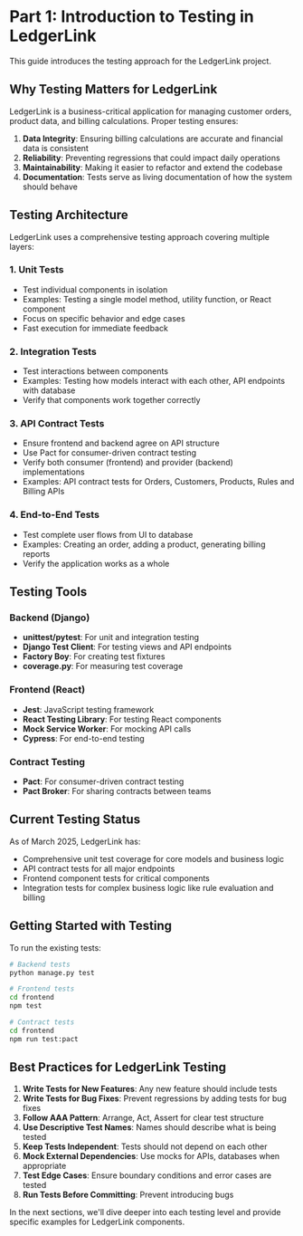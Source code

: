 # Part 1: Introduction to Testing in LedgerLink

This guide introduces the testing approach for the LedgerLink project.

## Why Testing Matters for LedgerLink

LedgerLink is a business-critical application for managing customer orders, product data, and billing calculations. Proper testing ensures:

1. **Data Integrity**: Ensuring billing calculations are accurate and financial data is consistent
2. **Reliability**: Preventing regressions that could impact daily operations
3. **Maintainability**: Making it easier to refactor and extend the codebase
4. **Documentation**: Tests serve as living documentation of how the system should behave

## Testing Architecture

LedgerLink uses a comprehensive testing approach covering multiple layers:

### 1. Unit Tests

- Test individual components in isolation
- Examples: Testing a single model method, utility function, or React component
- Focus on specific behavior and edge cases
- Fast execution for immediate feedback

### 2. Integration Tests 

- Test interactions between components
- Examples: Testing how models interact with each other, API endpoints with database
- Verify that components work together correctly

### 3. API Contract Tests

- Ensure frontend and backend agree on API structure
- Use Pact for consumer-driven contract testing
- Verify both consumer (frontend) and provider (backend) implementations
- Examples: API contract tests for Orders, Customers, Products, Rules and Billing APIs

### 4. End-to-End Tests

- Test complete user flows from UI to database
- Examples: Creating an order, adding a product, generating billing reports
- Verify the application works as a whole

## Testing Tools

### Backend (Django)

- **unittest/pytest**: For unit and integration testing
- **Django Test Client**: For testing views and API endpoints
- **Factory Boy**: For creating test fixtures
- **coverage.py**: For measuring test coverage

### Frontend (React)

- **Jest**: JavaScript testing framework
- **React Testing Library**: For testing React components
- **Mock Service Worker**: For mocking API calls
- **Cypress**: For end-to-end testing

### Contract Testing

- **Pact**: For consumer-driven contract testing
- **Pact Broker**: For sharing contracts between teams

## Current Testing Status

As of March 2025, LedgerLink has:

- Comprehensive unit test coverage for core models and business logic
- API contract tests for all major endpoints
- Frontend component tests for critical components
- Integration tests for complex business logic like rule evaluation and billing

## Getting Started with Testing

To run the existing tests:

```bash
# Backend tests
python manage.py test

# Frontend tests
cd frontend
npm test

# Contract tests
cd frontend
npm run test:pact
```

## Best Practices for LedgerLink Testing

1. **Write Tests for New Features**: Any new feature should include tests
2. **Write Tests for Bug Fixes**: Prevent regressions by adding tests for bug fixes
3. **Follow AAA Pattern**: Arrange, Act, Assert for clear test structure
4. **Use Descriptive Test Names**: Names should describe what is being tested
5. **Keep Tests Independent**: Tests should not depend on each other
6. **Mock External Dependencies**: Use mocks for APIs, databases when appropriate
7. **Test Edge Cases**: Ensure boundary conditions and error cases are tested
8. **Run Tests Before Committing**: Prevent introducing bugs

In the next sections, we'll dive deeper into each testing level and provide specific examples for LedgerLink components.